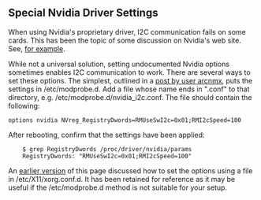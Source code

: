 ## Special Nvidia Driver Settings

When using Nvidia's proprietary driver, I2C communication fails on some cards.
This has been the topic of some discussion on Nvidia's web site.  See, 
[for example](https://devtalk.nvidia.com/default/topic/572292/linux/-solved-does-gddccontrol-work-for-anyone-here-nvidia-i2c-monitor-display-ddc/3).

While not a universal solution, setting undocumented Nvidia options sometimes enables I2C communication to work.  There are several ways 
to set these options.  The simplest, outlined in a [post by user arcnmx](https://devtalk.nvidia.com/default/topic/572292/linux/gddccontrol-issues-with-nvidia-drivers-i2c-monitor-display-ddc-dp-hdmi-failing/post/5239597/#5239597), puts the settings in /etc/modprobe.d. Add a file whose name ends in ".conf" to that directory, 
e.g. /etc/modprobe.d/nvidia_i2c.conf. The file should contain the following:
~~~
options nvidia NVreg_RegistryDwords=RMUseSwI2c=0x01;RMI2cSpeed=100
~~~

After rebooting, confirm that the settings have been applied:
~~~
    $ grep RegistryDwords /proc/driver/nvidia/params
    RegistryDwords: "RMUseSwI2c=0x01;RMI2cSpeed=100"
~~~

An [earlier version](https://www.ddcutil.com/nvidia_old) of this page discussed how to set the options using a file in /etc/X11/xorg.conf.d.  It has been retained for reference as it may be useful if
the /etc/modprobe.d method is not suitable for your setup.
